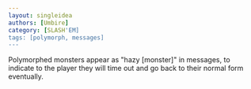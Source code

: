 ```yaml
---
layout: singleidea
authors: [Umbire]
category: [SLASH'EM]
tags: [polymorph, messages]
---
```

Polymorphed monsters appear as "hazy [monster]" in messages, to indicate to the
player they will time out and go back to their normal form eventually.
